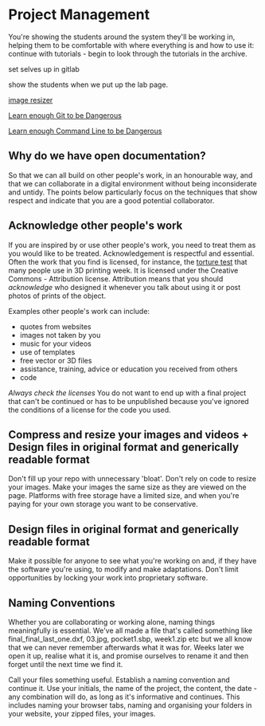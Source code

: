 # Project Management

You're showing the students around the system they'll be working in, helping them to be comfortable with where everything is and how to use it: continue with tutorials - begin to look through the tutorials in the archive.

set selves up in gitlab 

show the students when we put up the lab page.


[image resizer](http://optipng.sourceforge.net/)

[Learn enough Git to be Dangerous](https://www.learnenough.com/git-tutorial)

[Learn enough Command Line to be Dangerous](https://www.learnenough.com/command-line-tutorial)

## Why do we have open documentation? 

So that we can all build on other people's work, in an honourable way, and that we can collaborate in a digital environment without being inconsiderate and untidy. The points below particularly focus on the techniques that show respect and indicate that you are a good potential collaborator. 

## Acknowledge other people's work
If you are inspired by or use other people's work, you need to treat them as you would like to be treated. Acknowledgement is respectful and essential. Often the work that you find is licensed, for instance, the [torture test](https://www.thingiverse.com/thing:33902) that many people use in 3D printing week. It is licensed under the Creative Commons - Attribution license. Attribution means that you should *acknowledge* who designed it whenever you talk about using it or post photos of prints of the object.

Examples other people's work can include:
- quotes from websites 
- images not taken by you 
- music for your videos
- use of templates
- free vector or 3D files
- assistance, training, advice or education you received from others
- code

*Always check the licenses* You do not want to end up with a final project that can't be continued or has to be unpublished because you've ignored the conditions of a license for the code you used.

## Compress and resize your images and videos + Design files in original format and generically readable format
Don't fill up your repo with unnecessary 'bloat'. Don't rely on code to resize your images. Make your images the same size as they are viewed on the page. Platforms with free storage have a limited size, and when you're paying for your own storage you want to be conservative.

## Design files in original format and generically readable format
Make it possible for anyone to see what you're working on and, if they have the software you're using, to modify and make adaptations. Don't limit opportunities by locking your work into proprietary software.

## Naming Conventions
Whether you are collaborating or working alone, naming things meaningfully is essential. We've all made a file that's called something like final_final_last_one.dxf, 03.jpg, pocket1.sbp, week1.zip etc but we all know that we can never remember afterwards what it was for. Weeks later we open it up, realise what it is, and promise ourselves to rename it and then forget until the next time we find it. 

Call your files something useful. Establish a naming convention and continue it. Use your initials, the name of the project, the content, the date - any combination will do, as long as it's informative and continues. This includes naming your browser tabs, naming and organising your folders in your website, your zipped files, your images.  
